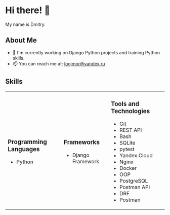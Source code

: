 # Hi there! 👋

My name is Dmitry.

## About Me
- 🔭 I'm currently working on Django Python projects and training Python skills.
- 📫 You can reach me at: logimor@yandex.ru

## Skills
<table>
  <tr>
    <td>
      <h3>Programming Languages</h3>
      <ul>
        <li>Python</li>
      </ul>
    </td>
    <td>
      <h3>Frameworks</h3>
      <ul>
        <li>Django Framework</li>
      </ul>
    </td>
    <td>
      <h3>Tools and Technologies</h3>
      <ul>
        <li>Git</li>
        <li>REST API</li>
        <li>Bash</li>
        <li>SQLite</li>
        <li>pytest</li>
        <li>Yandex.Cloud</li>
        <li>Nginx</li>
        <li>Docker</li>
        <li>OOP</li>
        <li>PostgreSQL</li>
        <li>Postman API</li>
        <li>DRF</li>
        <li>Postman</li>
      </ul>
    </td>
  </tr>
</table>




